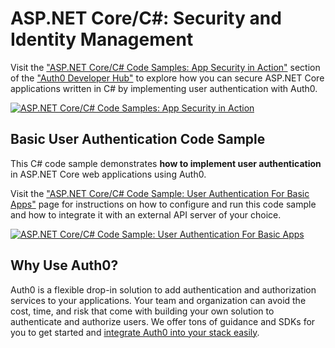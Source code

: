 # ASP.NET Core/C#: Security and Identity Management

Visit the ["ASP.NET Core/C# Code Samples: App Security in Action"](https://auth0.com/developers/hub/code-samples/web-app/aspnet-core-csharp) section of the ["Auth0 Developer Hub"](https://auth0.com/developers/hub) to explore how you can secure ASP.NET Core applications written in C# by implementing user authentication with Auth0.

[![ASP.NET Core/C# Code Samples: App Security in Action](https://cdn.auth0.com/blog/hub/code-samples/web-app/aspnet-core-csharp.png)](https://auth0.com/developers/hub/code-samples/web-app/aspnet-core-csharp)
  
## Basic User Authentication Code Sample

This C# code sample demonstrates **how to implement user authentication** in ASP.NET Core web applications using Auth0.

Visit the ["ASP.NET Core/C# Code Sample: User Authentication For Basic Apps"](https://auth0.com/developers/hub/code-samples/web-app/aspnet-core-csharp/basic-authentication) page for instructions on how to configure and run this code sample and how to integrate it with an external API server of your choice.

[![ASP.NET Core/C# Code Sample: User Authentication For Basic Apps](https://cdn.auth0.com/blog/hub/code-samples/web-app/aspnet-core-csharp/basic-authentication.png)](https://auth0.com/developers/hub/code-samples/web-app/aspnet-core-csharp/basic-authentication)



## Why Use Auth0?

Auth0 is a flexible drop-in solution to add authentication and authorization services to your applications. Your team and organization can avoid the cost, time, and risk that come with building your own solution to authenticate and authorize users. We offer tons of guidance and SDKs for you to get started and [integrate Auth0 into your stack easily](https://auth0.com/developers/hub/code-samples/full-stack).